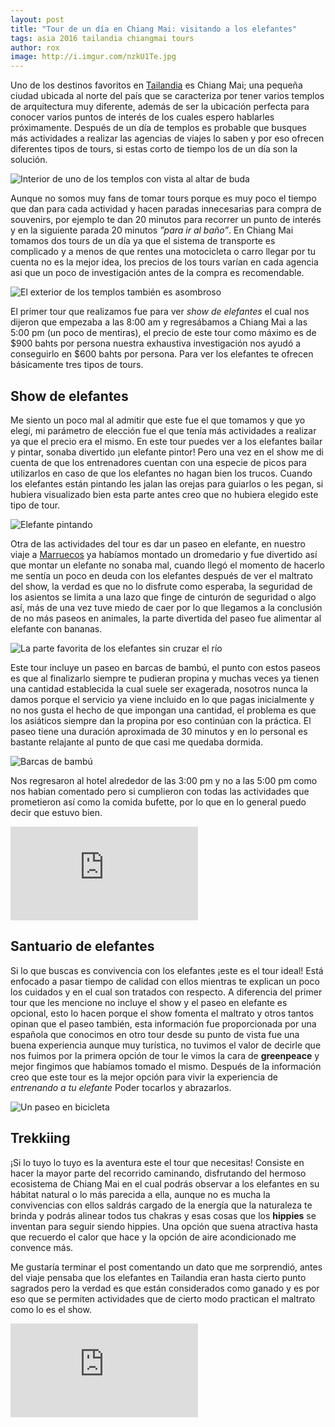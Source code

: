 ```yaml
---
layout: post
title: "Tour de un día en Chiang Mai: visitando a los elefantes"
tags: asia 2016 tailandia chiangmai tours
author: rox
image: http://i.imgur.com/nzkU1Te.jpg
---
```


Uno de los destinos favoritos en [Tailandia](/tag/tailandia) es Chiang Mai; una pequeña ciudad ubicada al norte del país que se caracteriza por tener varios templos de arquitectura muy diferente, además de  ser la ubicación perfecta para conocer varios puntos de interés de los cuales espero hablarles próximamente.  Después de un día de templos es probable que busques más actividades a realizar las agencias de viajes lo saben y por eso ofrecen diferentes tipos de tours, si estas corto de tiempo los de un día son la solución.

![Interior de uno de los templos con vista al altar de buda](http://i.imgur.com/WRxE1OX.jpg)

Aunque no somos muy fans de tomar tours porque es muy poco el tiempo que dan para cada actividad y hacen paradas innecesarias para compra de souvenirs, por ejemplo te dan 20 minutos para recorrer un punto de interés y en la siguiente parada 20 minutos *”para ir al baño”*. En Chiang Mai tomamos dos tours de un día ya que el sistema de transporte es complicado y a menos de que rentes una motocicleta o carro llegar por tu cuenta no es la mejor idea, los precios de los tours varían en cada  agencia asi que un poco de investigación antes de la compra es recomendable.

![El exterior de los templos también es asombroso](http://i.imgur.com/jSyanWR.jpg)

El primer tour que realizamos fue para ver *show de elefantes* el cual nos dijeron que empezaba a las 8:00 am y regresábamos a Chiang Mai a las 5:00 pm (un poco de mentiras), el precio de este tour como máximo es de $900 bahts por persona nuestra exhaustiva investigación nos ayudó a conseguirlo en $600 bahts por persona. Para ver los elefantes te ofrecen básicamente tres tipos de tours.

## Show de elefantes

Me siento un poco mal al admitir que este fue el que tomamos y que yo elegí, mi parámetro de elección fue el que tenía más actividades a realizar ya que el precio era el mismo. En este tour puedes ver a los elefantes bailar y pintar, sonaba divertido ¡un elefante pintor! Pero una vez en el show me di cuenta de que los entrenadores cuentan con una especie de picos para utilizarlos en caso de que los elefantes no hagan bien los trucos. Cuando los elefantes están pintando les jalan las orejas para guiarlos o les pegan, si hubiera visualizado bien esta parte antes creo que no hubiera elegido este tipo de tour.

![Elefante pintando](http://i.imgur.com/TOqv58q.jpg)

Otra de las actividades del tour es dar un paseo en elefante, en nuestro viaje a [Marruecos](/tag/marruecos/) ya habíamos montado un dromedario y fue divertido así que montar un elefante no sonaba mal, cuando llegó el momento de hacerlo me sentía un poco en deuda con los elefantes después de ver el maltrato del show, la verdad es que no lo disfrute como esperaba,  la seguridad de los asientos se limita a una lazo que finge de cinturón de seguridad o algo así, más de una vez tuve miedo de caer por lo que llegamos a la conclusión de no más paseos en animales, la parte divertida del paseo fue alimentar al elefante con bananas.

![La parte favorita de los elefantes sin cruzar el río](http://i.imgur.com/d9UiwWy.jpg)

Este tour incluye un paseo en barcas de bambú, el punto con estos paseos es que al finalizarlo siempre te pudieran propina y muchas veces ya tienen una cantidad establecida la cual suele ser exagerada, nosotros nunca la damos porque el servicio ya viene incluido en lo que pagas inicialmente y no nos gusta el hecho de que impongan una cantidad, el problema es que los asiáticos siempre dan la propina por eso continúan con la práctica. El paseo tiene una duración aproximada de 30 minutos y en lo personal es bastante relajante al punto de que casi me quedaba dormida.

![Barcas de bambú](http://i.imgur.com/JmxxIL4.jpg)

Nos regresaron al hotel alrededor de las 3:00 pm y no a las 5:00 pm como nos habian comentado pero si cumplieron con todas las actividades que prometieron así como la comida bufette, por lo que en lo general puedo decir que estuvo bien.

<div class="embed-responsive embed-responsive-16by9">
<iframe class="embed-responsive-item" src="https://www.youtube.com/embed/KtwawKb259Q" frameborder="0" allowfullscreen></iframe>
</div>

## Santuario de elefantes

Si lo que buscas es convivencia con los elefantes ¡este es el tour ideal! Está enfocado a pasar tiempo de calidad con ellos mientras te explican un poco los cuidados y en el cual son tratados con respecto. A diferencia del primer tour que les mencione no incluye el show y el  paseo en elefante es opcional, esto lo hacen porque el show fomenta el maltrato y otros tantos opinan que el paseo también, esta información fue proporcionada por una española que conocimos en otro tour desde su punto de vista fue una buena experiencia aunque muy turística, no tuvimos el valor de decirle que nos fuimos por la primera opción de tour le vimos la cara de **greenpeace** y mejor fingimos que habíamos tomado el mismo. Después de la información creo que este tour es la mejor opción para vivir la experiencia de *entrenando a tu elefante* Poder tocarlos y abrazarlos.

![Un paseo en bicicleta](http://i.imgur.com/NWSlVzn.jpg)

## Trekkiing 

¡Si lo tuyo lo tuyo es la aventura este el tour que necesitas! Consiste en hacer la mayor parte del recorrido caminando, disfrutando del hermoso ecosistema de Chiang Mai en el cual podrás observar a los elefantes en su  hábitat natural o lo más parecida a ella, aunque no es mucha la convivencias con ellos saldrás cargado de la energía que la naturaleza te brinda y podrás  alinear todos tus chakras y esas cosas que los **hippies** se inventan para seguir siendo hippies. Una opción que suena atractiva hasta que recuerdo el calor que hace y la opción de aire acondicionado me convence más. 

Me gustaría terminar el post comentando un dato que me sorprendió, antes del viaje pensaba que los elefantes en Tailandia eran hasta cierto punto sagrados pero la verdad es que están considerados como ganado y es por eso que se permiten actividades que de cierto modo practican el maltrato como lo es el show.

<div class="embed-responsive embed-responsive-16by9">
<iframe class="embed-responsive-item" src="https://www.youtube.com/embed/eSNXvgiwbFk" frameborder="0" allowfullscreen></iframe>
</div>
